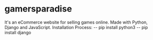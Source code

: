 # gamersparadise
It's an eCommerce website for selling games online. Made with Python, Django and JavaScript.
Installation Process:
-- pip install python3
-- pip install django

